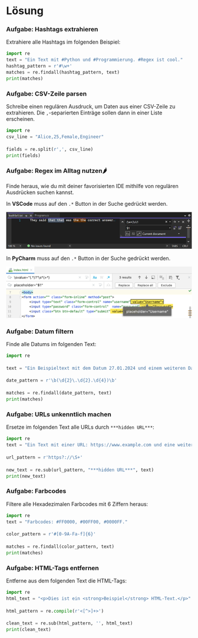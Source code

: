 # Lösung

### Aufgabe: Hashtags extrahieren

Extrahiere alle Hashtags im folgenden Beispiel:

```python
import re
text = "Ein Text mit #Python und #Programmierung. #Regex ist cool."
hashtag_pattern = r'#\w+'
matches = re.findall(hashtag_pattern, text)
print(matches)
```

### Aufgabe: CSV-Zeile parsen

Schreibe einen regulären Ausdruck, um Daten aus einer CSV-Zeile zu extrahieren. Die `,`-separierten Einträge
sollen dann in einer Liste erscheinen.

```python
import re
csv_line = "Alice,25,Female,Engineer"

fields = re.split(r',', csv_line)
print(fields)
```

### Aufgabe: Regex im Alltag nutzen🌶
Finde heraus, wie du mit deiner favorisierten IDE mithilfe von regulären Ausdrücken suchen kannst.

In **VSCode** muss auf den `.*` Button in der Suche gedrückt werden.

![](regex_in_vs_code.png)

In **PyCharm** muss auf den `.*` Button in der Suche gedrückt werden.

![](regex_in_pycharm.png)

### Aufgabe: Datum filtern

Finde alle Datums im folgenden Text:

```python
import re

text = "Ein Beispieltext mit dem Datum 27.01.2024 und einem weiteren Datum 01.12.2023."

date_pattern = r'\b(\d{2}\.\d{2}.\d{4})\b'

matches = re.findall(date_pattern, text)
print(matches)
```

### Aufgabe: URLs unkenntlich machen

Ersetze im folgenden Text alle URLs durch `***hidden URL***`:

```python
import re
text = "Ein Text mit einer URL: https://www.example.com und eine weitere: http://test.org."

url_pattern = r'https?://\S+'

new_text = re.sub(url_pattern, "***hidden URL***", text)
print(new_text)
```

### Aufgabe: Farbcodes

Filtere alle Hexadezimalen Farbcodes mit 6 Ziffern heraus:

```python
import re
text = "Farbcodes: #FF0000, #00FF00, #0000FF."

color_pattern = r'#[0-9A-Fa-f]{6}'

matches = re.findall(color_pattern, text)
print(matches)
```

### Aufgabe: HTML-Tags entfernen

Entferne aus dem folgenden Text die HTML-Tags:

```python
import re
html_text = "<p>Dies ist ein <strong>Beispiel</strong> HTML-Text.</p>"

html_pattern = re.compile(r'<[^>]+>')

clean_text = re.sub(html_pattern, '', html_text)
print(clean_text)
```
